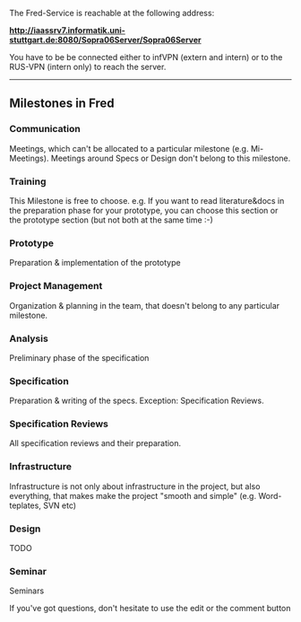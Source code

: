 The Fred-Service is reachable at the following address:

**http://iaassrv7.informatik.uni-stuttgart.de:8080/Sopra06Server/Sopra06Server**


You have to be be connected either to infVPN (extern and intern) or to the RUS-VPN (intern only) to reach the server.


---

## Milestones in Fred ##

### Communication ###
Meetings, which can't be allocated to a particular milestone (e.g. Mi-Meetings).
Meetings around Specs or Design don't belong to this milestone.

### Training ###
This Milestone is free to choose. e.g. If you want to read literature&docs in the preparation phase for your prototype, you can choose this section or the prototype section (but not both at the same time :-)
### Prototype ###
Preparation & implementation of the prototype
### Project Management ###
Organization & planning in the team, that doesn't belong to any particular milestone.
### Analysis ###
Preliminary phase of the specification
### Specification ###
Preparation & writing of the specs. Exception:
Specification Reviews.
### Specification Reviews ###
All specification reviews and their preparation.
### Infrastructure ###
Infrastructure is not only about infrastructure in the project, but also everything, that makes make the project "smooth and simple" (e.g. Word-teplates, SVN etc)
### Design ###
TODO
### Seminar ###
Seminars

If you've got questions, don't hesitate to use the edit or the comment button